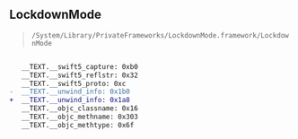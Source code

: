 ## LockdownMode

> `/System/Library/PrivateFrameworks/LockdownMode.framework/LockdownMode`

```diff

   __TEXT.__swift5_capture: 0xb0
   __TEXT.__swift5_reflstr: 0x32
   __TEXT.__swift5_proto: 0xc
-  __TEXT.__unwind_info: 0x1b0
+  __TEXT.__unwind_info: 0x1a8
   __TEXT.__objc_classname: 0x16
   __TEXT.__objc_methname: 0x303
   __TEXT.__objc_methtype: 0x6f

```
